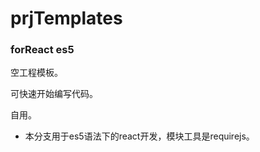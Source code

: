 # prjTemplates
### forReact es5

空工程模板。<br>

可快速开始编写代码。<br>

自用。<br>

- 本分支用于es5语法下的react开发，模块工具是requirejs。
